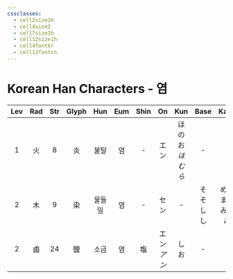 ```yaml
---
cssclasses:
  - cell2size1h
  - cell4size2
  - cell7size1h
  - cell12size1h
  - cell4fontkr
  - cell12fontcn
---
```


# Korean Han Characters - 염

| Lev | Rad | Str | Glyph | Hun | Eum | Shin |     On     |     Kun      |       Base       |        Kana         | Simp | Man | Can  | Viet  |
| :-: | :-: | :-: | :---: | :-: | :-: | :--: | :--------: | :----------: | :--------------: | :-----------------: | :--: | :-: | :--: | :---: |
|  1  |  火  |  8  |   炎   | 불탈  |  염  |  -   |     エン     | ほのお<br>*ほむら* |        -         |          -          |  -   | yán | jim4 | viêm  |
|  2  |  木  |  9  |   染   | 물들일 |  염  |  -   |     セン     |      -       | そ<br>そ<br>し<br>し | める<br>まる<br>みる<br>み |  -   | rǎn | jim5 | nhuộm |
|  2  |  鹵  | 24  |   鹽   | 소금  |  염  |  塩   | エン<br>*アン* |      しお      |        -         |          -          |  盐   | yán | jim4 | diêm  |
